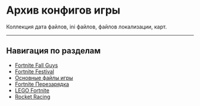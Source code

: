 # Архив конфигов игры

Коллекция дата файлов, ini файлов, файлов локализации, карт.
___
## Навигация по разделам
- [Fortnite Fall Guys](https://github.com/spongerxd/FNTracker/tree/main/%D0%9A%D0%BE%D0%BD%D1%84%D0%B8%D0%B3%D0%B8/Fortnite%20Fall%20Guys%20(Beanstalk))
- [Fortnite Festival](https://github.com/spongerxd/FNTracker/tree/main/%D0%9A%D0%BE%D0%BD%D1%84%D0%B8%D0%B3%D0%B8/Fortnite%20Festival%20(FM))
- [Основные файлы игры](https://github.com/spongerxd/FNTracker/tree/main/%D0%9A%D0%BE%D0%BD%D1%84%D0%B8%D0%B3%D0%B8/Fortnite%20Game%20(Main))
- [Fortnite Перезарядка](https://github.com/spongerxd/FNTracker/tree/main/%D0%9A%D0%BE%D0%BD%D1%84%D0%B8%D0%B3%D0%B8/Fortnite%20Reload%20(BlastBerry%20%26%20PunchBerry))
- [LEGO Fortnite](https://github.com/spongerxd/FNTracker/tree/main/%D0%9A%D0%BE%D0%BD%D1%84%D0%B8%D0%B3%D0%B8/LEGO%20Fortnite%20(Juno))
- [Rocket Racing](https://github.com/spongerxd/FNTracker/tree/main/%D0%9A%D0%BE%D0%BD%D1%84%D0%B8%D0%B3%D0%B8/Rocket%20Racing%20(DelMar))